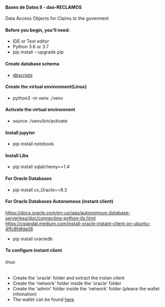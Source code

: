 #### Bases de Datos II - dao-RECLAMOS


Data Access Objects for Claims to the goverment

#### Before you begin, you’ll need:
* IDE or Text editor 
* Python 3.6 or 3.7
* pip install --upgrade pip

#### Create database schema
* [dbscripts](dbscripts.sql)

#### Create the virtual environment(Linux)
* python3 -m venv ./venv

#### Activate the virtual environment
* source ./venv/bin/activate

#### Install jupyter
* pip install notebook 

#### Install Libs
* pip install sqlalchemy==1.4

#### For Oracle Databases
* pip install cx_Oracle==8.3

#### For Oracle Databases Autonomous (instant client)
https://docs.oracle.com/en-us/iaas/autonomous-database-serverless/doc/connecting-python-tls.html
https://csiandal.medium.com/install-oracle-instant-client-on-ubuntu-4ffc8fdfda08

* pip install oracledb

#### To configure instant client
###### linux
* Create the 'oracle' folder and extract the instan client
* Create the 'network' folder inside the 'oracle' folder
* Create the 'admin' folder inside the 'network' folder (pleace the wallet infomation)
* The wallet can be found [here](https://drive.google.com/file/d/1Fze0mBvByvDIUAEWWIa2TeYak4uc2De6/view?usp=drive_link) 
